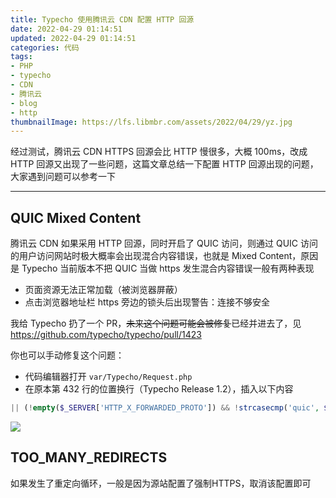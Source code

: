 ```yaml
---
title: Typecho 使用腾讯云 CDN 配置 HTTP 回源
date: 2022-04-29 01:14:51
updated: 2022-04-29 01:14:51
categories: 代码
tags:
- PHP
- typecho
- CDN
- 腾讯云
- blog
- http
thumbnailImage: https://lfs.libmbr.com/assets/2022/04/29/yz.jpg
---
```

经过测试，腾讯云  CDN HTTPS 回源会比 HTTP 慢很多，大概 100ms，改成 HTTP 回源又出现了一些问题，这篇文章总结一下配置 HTTP 回源出现的问题，大家遇到问题可以参考一下
<!-- more -->

---

## QUIC Mixed Content

腾讯云 CDN 如果采用 HTTP 回源，同时开启了 QUIC 访问，则通过 QUIC 访问的用户访问网站时极大概率会出现混合内容错误，也就是 Mixed Content，原因是 Typecho 当前版本不把 QUIC 当做 https
发生混合内容错误一般有两种表现

- 页面资源无法正常加载（被浏览器屏蔽）
- 点击浏览器地址栏 https 旁边的锁头后出现警告：连接不够安全

我给 Typecho 扔了一个 PR，~~未来这个问题可能会被修复~~已经并进去了，见 https://github.com/typecho/typecho/pull/1423

你也可以手动修复这个问题：

- 代码编辑器打开 ``var/Typecho/Request.php``
- 在原本第 432 行的位置换行（Typecho Release 1.2），插入以下内容

```PHP
|| (!empty($_SERVER['HTTP_X_FORWARDED_PROTO']) && !strcasecmp('quic', $_SERVER['HTTP_X_FORWARDED_PROTO']))
```

![](https://lfs.libmbr.com/assets/2022/04/29/yz.jpg)

## TOO_MANY_REDIRECTS

如果发生了重定向循环，一般是因为源站配置了强制HTTPS，取消该配置即可

